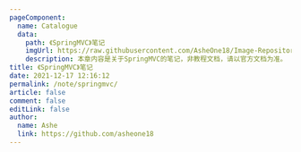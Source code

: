 ```yaml
---
pageComponent:
  name: Catalogue
  data:
    path: 《SpringMVC》笔记
    imgUrl: https://raw.githubusercontent.com/AsheOne18/Image-Repository/main/Image/Spring5.png
    description: 本章内容是关于SpringMVC的笔记，非教程文档，请以官方文档为准。
title: 《SpringMVC》笔记
date: 2021-12-17 12:16:12
permalink: /note/springmvc/
article: false
comment: false
editLink: false
author:
  name: Ashe
  link: https://github.com/asheone18
---
```

